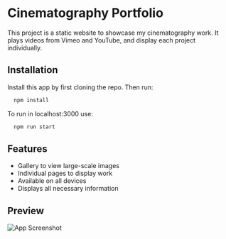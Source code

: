 
# Cinematography Portfolio

This project is a static website to showcase my cinematography work. It plays videos from Vimeo and YouTube, and display each project individually.


## Installation 

Install this app by first cloning the repo. Then run:

```bash 
  npm install
```

To run in localhost:3000 use:

```bash 
  npm run start
```
    
## Features

- Gallery to view large-scale images
- Individual pages to display work
- Available on all devices
- Displays all necessary information

  
## Preview

![App Screenshot](https://firebasestorage.googleapis.com/v0/b/portfolio-assets.appspot.com/o/cine%2Fcinematography_work_desktop.png?alt=media&token=cd30fa6b-5846-4e91-8a11-57f6884714ae)

  